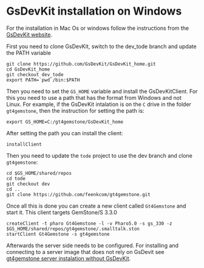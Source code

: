 # GsDevKit installation on Windows

For the installation in Mac Os or windows follow the instructions from the [GsDevKit website](https://github.com/GsDevKit/GsDevKit_home/blob/master/docs/installation/README.md#installation-overview).

First you need to clone GsDevKit, switch to the dev_tode branch and update the PATH variable

    git clone https://github.com/GsDevKit/GsDevKit_home.git
    cd GsDevKit_home
    git checkout dev_tode
    export PATH=`pwd`/bin:$PATH 

Then you need to set the `GS_HOME` variable and install the GsDevKitClient. For this you need to use a path that has the format from Windows and not Linux. For example, if the GsDevKit intalation is on the `C` drive in the  folder `gt4gemstone`, then the instruction for setting the path is:  

    export GS_HOME=C:/gt4gemstone/GsDevKit_home
    
After setting the path you can install the client:

    installClient
    
Then you need to update the `tode` project to use the dev branch and clone `gt4gemstone`:

    cd $GS_HOME/shared/repos
    cd tode
    git checkout dev
    cd ..
    git clone https://github.com/feenkcom/gt4gemstone.git
    
Once all this is done you can create a new client called `Gt4Gemstone` and start it. This client targets GemStone/S 3.3.0

    createClient -t pharo Gt4Gemstone -l -v Pharo5.0 -s gs_330 -z $GS_HOME/shared/repos/gt4gemstone/.smalltalk.ston
    startClient Gt4Gemstone -s gt4gemstone

Afterwards the server side needs to be configured. For installing and connecting to a server image that does not rely on GsDevit see [gt4gemstone server instalation without GsDevKit](/doc/bareGemStoneInstallation.md).
